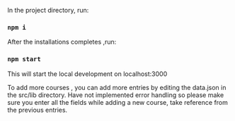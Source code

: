 

In the project directory,  run:

### `npm i`

After the installations completes ,run:

### `npm start`
This will start the local development on localhost:3000

To add more courses , you can add more entries by editing the data.json in the src/lib directory. Have not implemented error handling so please make sure you enter all the fields while adding a new course, take reference from the previous entries.

